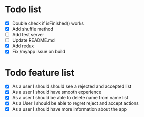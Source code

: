 # Todo list
* [x] Double check if isFinished() works 
* [x] Add shuffle method
* [ ] Add test server
* [ ] Update README.md
* [x] Add redux
* [x] Fix /myapp issue on build

# Todo feature list

* [x] As a user I should should see a rejected and accepted list
* [x] As a user I should have smooth experience
* [x] As a user I should be able to delete name from name list
* [x] As a User I should be able to regret reject and accept actions
* [x] As a user I should have more information about the app
